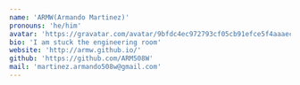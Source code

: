 ```yaml
---
name: 'ARMW(Armando Martinez)'
pronouns: 'he/him'
avatar: 'https://gravatar.com/avatar/9bfdc4ec972793cf05cb91efce5f4aaaec2a0da1bf4ec34dad0913f1d845faf6.webp?size=256'
bio: 'I am stuck the engineering room'
website: 'http://armw.github.io/'
github: 'https://github.com/ARM508W'
mail: 'martinez.armando508w@gmail.com'
---
```

